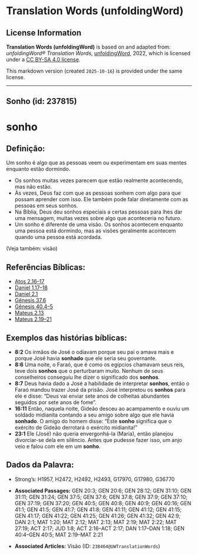 # Translation Words (unfoldingWord)

## License Information

**Translation Words (unfoldingWord)** is based on and adapted from: _unfoldingWord® Translation Words_, [unfoldingWord](https://unfoldingword.org/utw), 2022, which is licensed under a [CC BY-SA 4.0 license](https://creativecommons.org/licenses/by-sa/4.0/legalcode.en).

This markdown version (created `2025-10-16`) is provided under the same license.



--------------------------------

## Sonho (id: 237815)

sonho
=====

Definição:
----------

Um sonho é algo que as pessoas veem ou experimentam em suas mentes enquanto estão dormindo.

* Os sonhos muitas vezes parecem que estão realmente acontecendo, mas não estão.
* Às vezes, Deus faz com que as pessoas sonhem com algo para que possam aprender com isso. Ele também pode falar diretamente com as pessoas em seus sonhos.
* Na Bíblia, Deus deu sonhos especiais a certas pessoas para lhes dar uma mensagem, muitas vezes sobre algo que aconteceria no futuro.
* Um sonho é diferente de uma visão. Os sonhos acontecem enquanto uma pessoa está dormindo, mas as visões geralmente acontecem quando uma pessoa está acordada.

(Veja também: visão)

Referências Bíblicas:
---------------------

* [Atos 2\.16–17](https://ref.ly/Acts2:16-Acts2:17)
* [Daniel 1\.17–18](https://ref.ly/Dan1:17-Dan1:18)
* [Daniel 2\.1](https://ref.ly/Dan2:1)
* [Gênesis 37\.6](https://ref.ly/Gen37:6)
* [Gênesis 40\.4–5](https://ref.ly/Gen40:4-Gen40:5)
* [Mateus 2\.13](https://ref.ly/Matt2:13)
* [Mateus 2\.19–21](https://ref.ly/Matt2:19-Matt2:21)

Exemplos das histórias bíblicas:
--------------------------------

* **8:2** Os irmãos de José o odiavam porque seu pai o amava mais e porque José havia **sonhado** que ele seria seu governante.
* **8:6** Uma noite, o Faraó, que é como os egípcios chamavam seus reis, teve dois **sonhos** que o perturbaram muito. Nenhum de seus conselheiros conseguiu lhe dizer o significado dos **sonhos**.
* **8:7** Deus havia dado a José a habilidade de interpretar **sonhos**, então o Faraó mandou trazer José da prisão. José interpretou os **sonhos** para ele e disse: “Deus vai enviar sete anos de colheitas abundantes seguidos por sete anos de fome”.
* **16:11** Então, naquela noite, Gideão desceu ao acampamento e ouviu um soldado midianita contando a seu amigo sobre algo que ele havia **sonhado**. O amigo do homem disse: “Este **sonho** significa que o exército de Gideão derrotará o exército midianita!”
* **23:1** Ele (José) não queria envergonhá\-la (Maria), então planejou divorciar\-se dela em silêncio. Antes que pudesse fazer isso, um anjo veio e falou com ele em um **sonho**.

Dados da Palavra:
-----------------

* Strong’s: H1957, H2472, H2492, H2493, G17970, G17980, G36770

* **Associated Passages:** GEN 20:3; GEN 20:6; GEN 28:12; GEN 31:10; GEN 31:11; GEN 31:24; GEN 37:5; GEN 37:6; GEN 37:8; GEN 37:9; GEN 37:10; GEN 37:19; GEN 37:20; GEN 40:5; GEN 40:8; GEN 40:9; GEN 40:16; GEN 41:1; GEN 41:5; GEN 41:7; GEN 41:8; GEN 41:11; GEN 41:12; GEN 41:15; GEN 41:17; GEN 41:22; GEN 41:25; GEN 41:26; GEN 41:32; GEN 42:9; DAN 2:1; MAT 1:20; MAT 2:12; MAT 2:13; MAT 2:19; MAT 2:22; MAT 27:19; ACT 2:17; JUD 1:8; ACT 2:16–ACT 2:17; DAN 1:17–DAN 1:18; GEN 40:4–GEN 40:5; MAT 2:19–MAT 2:21
* **Associated Articles:** Visão (ID: `238464@UWTranslationWords`)

